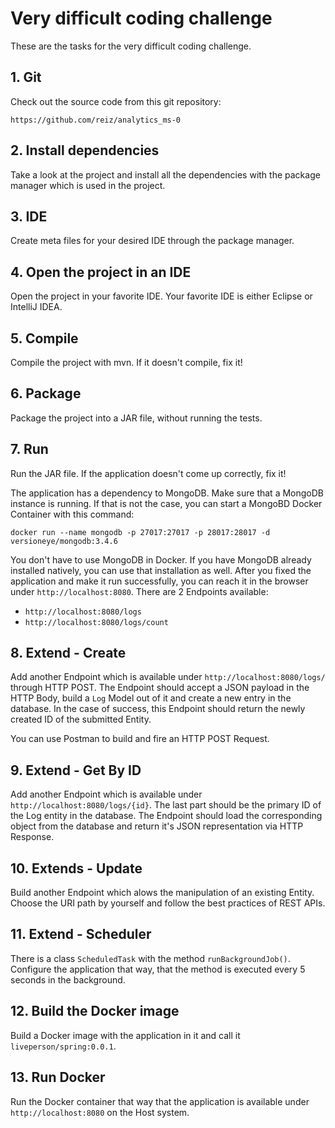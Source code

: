 # Very difficult coding challenge

These are the tasks for the very difficult coding challenge. 

## 1. Git

Check out the source code from this git repository: 

```
https://github.com/reiz/analytics_ms-0
```

## 2. Install dependencies

Take a look at the project and install all the dependencies with the package manager which is used in the project. 

## 3. IDE

Create meta files for your desired IDE through the package manager.

## 4. Open the project in an IDE

Open the project in your favorite IDE. Your favorite IDE is either Eclipse or IntelliJ IDEA. 

## 5. Compile 

Compile the project with mvn. If it doesn't compile, fix it! 

## 6. Package 

Package the project into a JAR file, without running the tests. 

## 7. Run 

Run the JAR file. If the application doesn't come up correctly, fix it!

The application has a dependency to MongoDB. Make sure that a MongoDB instance is running. 
If that is not the case, you can start a MongoBD Docker Container with this command: 

```
docker run --name mongodb -p 27017:27017 -p 28017:28017 -d versioneye/mongodb:3.4.6
```

You don't have to use MongoDB in Docker. If you have MongoDB already installed natively, 
you can use that installation as well. 
After you fixed the application and make it run successfully, 
you can reach it in the browser under `http://localhost:8080`. 
There are 2 Endpoints available: 

 - `http://localhost:8080/logs`
 - `http://localhost:8080/logs/count`

## 8. Extend - Create 

Add another Endpoint which is available under `http://localhost:8080/logs/` through HTTP POST. 
The Endpoint should accept a JSON payload in the HTTP Body, build a `Log` Model out of it 
and create a new entry in the database. In the case of success, this Endpoint should return the newly created ID 
of the submitted Entity. 

You can use Postman to build and fire an HTTP POST Request. 

## 9. Extend - Get By ID

Add another Endpoint which is available under `http://localhost:8080/logs/{id}`. 
The last part should be the primary ID of the Log entity in the database. 
The Endpoint should load the corresponding object from the database and 
return it's JSON representation via HTTP Response. 

## 10. Extends - Update

Build another Endpoint which alows the manipulation of an existing Entity. Choose the URI path 
by yourself and follow the best practices of REST APIs. 

## 11. Extend - Scheduler

There is a class `ScheduledTask` with the method `runBackgroundJob()`. 
Configure the application that way, that the method is executed every 5 seconds in the background. 

## 12. Build the Docker image

Build a Docker image with the application in it and call it `liveperson/spring:0.0.1`. 

## 13. Run Docker

Run the Docker container that way that the application is available under `http://localhost:8080` on the Host system.
